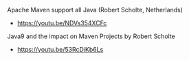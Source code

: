Apache Maven support all Java (Robert Scholte, Netherlands)
* https://youtu.be/NDVs354XCFc

Java9 and the impact on Maven Projects by Robert Scholte
* https://youtu.be/53RcDiKb6Ls
